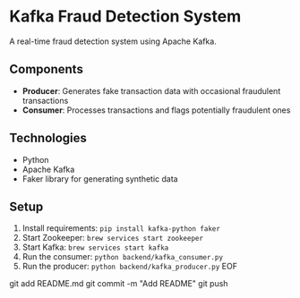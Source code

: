 # Kafka Fraud Detection System

A real-time fraud detection system using Apache Kafka.

## Components

- **Producer**: Generates fake transaction data with occasional fraudulent transactions
- **Consumer**: Processes transactions and flags potentially fraudulent ones

## Technologies

- Python
- Apache Kafka
- Faker library for generating synthetic data

## Setup

1. Install requirements: `pip install kafka-python faker`
2. Start Zookeeper: `brew services start zookeeper`
3. Start Kafka: `brew services start kafka`
4. Run the consumer: `python backend/kafka_consumer.py`
5. Run the producer: `python backend/kafka_producer.py`
EOF

git add README.md
git commit -m "Add README"
git push

